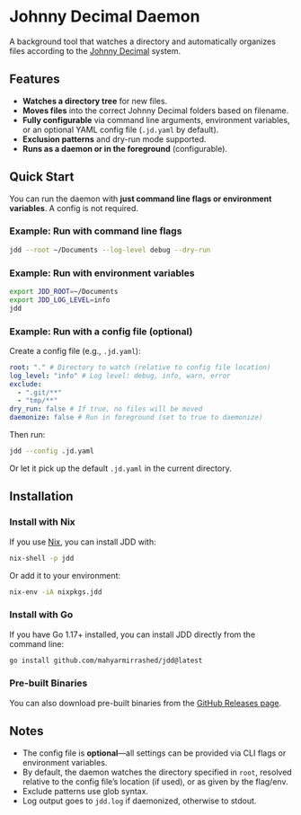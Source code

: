 # Johnny Decimal Daemon

A background tool that watches a directory and automatically organizes files according to the [Johnny Decimal](https://johnnydecimal.com/) system.

## Features

- **Watches a directory tree** for new files.
- **Moves files** into the correct Johnny Decimal folders based on filename.
- **Fully configurable** via command line arguments, environment variables, or an optional YAML config file (`.jd.yaml` by default).
- **Exclusion patterns** and dry-run mode supported.
- **Runs as a daemon or in the foreground** (configurable).

## Quick Start

You can run the daemon with **just command line flags or environment variables**. A config is not required.

### Example: Run with command line flags

```sh
jdd --root ~/Documents --log-level debug --dry-run
```

### Example: Run with environment variables

```sh
export JDD_ROOT=~/Documents
export JDD_LOG_LEVEL=info
jdd
```

### Example: Run with a config file (optional)

Create a config file (e.g., `.jd.yaml`):

```yaml
root: "." # Directory to watch (relative to config file location)
log_level: "info" # Log level: debug, info, warn, error
exclude:
  - ".git/**"
  - "tmp/**"
dry_run: false # If true, no files will be moved
daemonize: false # Run in foreground (set to true to daemonize)
```

Then run:

```sh
jdd --config .jd.yaml
```

Or let it pick up the default `.jd.yaml` in the current directory.

## Installation

### Install with Nix

If you use [Nix](https://nixos.org/), you can install JDD with:

```sh
nix-shell -p jdd
```

Or add it to your environment:

```sh
nix-env -iA nixpkgs.jdd
```

### Install with Go

If you have Go 1.17+ installed, you can install JDD directly from the command line:

```sh
go install github.com/mahyarmirrashed/jdd@latest
```

### Pre-built Binaries

You can also download pre-built binaries from the [GitHub Releases page](https://github.com/mahyarmirrashed/jdd/releases).

## Notes

- The config file is **optional**&mdash;all settings can be provided via CLI flags or environment variables.
- By default, the daemon watches the directory specified in `root`, resolved relative to the config file’s location (if used), or as given by the flag/env.
- Exclude patterns use glob syntax.
- Log output goes to `jdd.log` if daemonized, otherwise to stdout.
